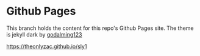 # Github Pages
This branch holds the content for this repo's Github Pages site. The theme is jekyll dark by [godalming123](https://github.com/godalming123)

<https://theonlyzac.github.io/sly1>
